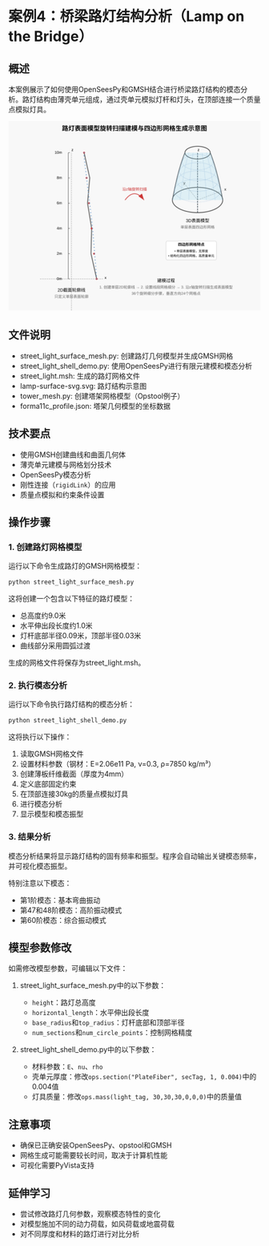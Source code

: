 # 案例4：桥梁路灯结构分析（Lamp on the Bridge）

## 概述

本案例展示了如何使用OpenSeesPy和GMSH结合进行桥梁路灯结构的模态分析。路灯结构由薄壳单元组成，通过壳单元模拟灯杆和灯头，在顶部连接一个质量点模拟灯具。

![路灯结构示意图](./lamp-surface-svg.svg)

## 文件说明

- street_light_surface_mesh.py: 创建路灯几何模型并生成GMSH网格
- street_light_shell_demo.py: 使用OpenSeesPy进行有限元建模和模态分析
- street_light.msh: 生成的路灯网格文件
- lamp-surface-svg.svg: 路灯结构示意图
- tower_mesh.py: 创建塔架网格模型（Opstool例子）
- forma11c_profile.json: 塔架几何模型的坐标数据

## 技术要点

- 使用GMSH创建曲线和曲面几何体
- 薄壳单元建模与网格划分技术
- OpenSeesPy模态分析
- 刚性连接（`rigidLink`）的应用
- 质量点模拟和约束条件设置

## 操作步骤

### 1. 创建路灯网格模型

运行以下命令生成路灯的GMSH网格模型：

```python
python street_light_surface_mesh.py
```

这将创建一个包含以下特征的路灯模型：
- 总高度约9.0米
- 水平伸出段长度约1.0米
- 灯杆底部半径0.09米，顶部半径0.03米
- 曲线部分采用圆弧过渡

生成的网格文件将保存为street_light.msh。

### 2. 执行模态分析

运行以下命令执行路灯结构的模态分析：

```python
python street_light_shell_demo.py
```

这将执行以下操作：
1. 读取GMSH网格文件
2. 设置材料参数（钢材：E=2.06e11 Pa, ν=0.3, ρ=7850 kg/m³）
3. 创建薄板纤维截面（厚度为4mm）
4. 定义底部固定约束
5. 在顶部连接30kg的质量点模拟灯具
6. 进行模态分析
7. 显示模型和模态振型

### 3. 结果分析

模态分析结果将显示路灯结构的固有频率和振型。程序会自动输出关键模态频率，并可视化模态振型。

特别注意以下模态：
- 第1阶模态：基本弯曲振动
- 第47和48阶模态：高阶振动模式
- 第60阶模态：综合振动模式

## 模型参数修改

如需修改模型参数，可编辑以下文件：

1. street_light_surface_mesh.py中的以下参数：
   - `height`：路灯总高度
   - `horizontal_length`：水平伸出段长度
   - `base_radius`和`top_radius`：灯杆底部和顶部半径
   - `num_sections`和`num_circle_points`：控制网格精度

2. street_light_shell_demo.py中的以下参数：
   - 材料参数：`E`、`nu`、`rho`
   - 壳单元厚度：修改`ops.section("PlateFiber", secTag, 1, 0.004)`中的0.004值
   - 灯具质量：修改`ops.mass(light_tag, 30,30,30,0,0,0)`中的质量值

## 注意事项

- 确保已正确安装OpenSeesPy、opstool和GMSH
- 网格生成可能需要较长时间，取决于计算机性能
- 可视化需要PyVista支持

## 延伸学习

- 尝试修改路灯几何参数，观察模态特性的变化
- 对模型施加不同的动力荷载，如风荷载或地震荷载
- 对不同厚度和材料的路灯进行对比分析